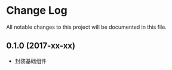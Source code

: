 # Change Log
All notable changes to this project will be documented in this file.

## 0.1.0 (2017-xx-xx)

- 封装基础组件
